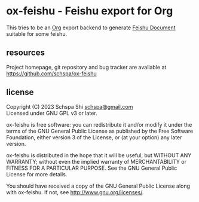 ox-feishu - Feishu export for Org
=============================

This tries to be an [Org](https://orgmode.org) export backend to generate
[Feishu
Document](https://horizonrobotics.feishu.cn/docs/doccnv94VjKK1wUM9tEwov9fCqh)
suitable for some feishu.

resources
---------

Project homepage, git repository and bug tracker are available at
https://github.com/schspa/ox-feishu

license
-------

Copyright (C) 2023  Schspa Shi <schspa@gmail.com>  
Licensed under GNU GPL v3 or later.

ox-feishu is free software: you can redistribute it and/or modify
it under the terms of the GNU General Public License as published by
the Free Software Foundation, either version 3 of the License, or
(at your option) any later version.

ox-feishu is distributed in the hope that it will be useful,
but WITHOUT ANY WARRANTY; without even the implied warranty of
MERCHANTABILITY or FITNESS FOR A PARTICULAR PURPOSE.  See the
GNU General Public License for more details.

You should have received a copy of the GNU General Public License
along with ox-feishu.  If not, see <http://www.gnu.org/licenses/>.
